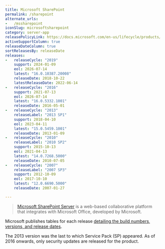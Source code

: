 ```yaml
---
title: Microsoft SharePoint
permalink: /sharepoint
alternate_urls:
-   /mssharepoint
iconSlug: microsoftsharepoint
category: server-app
releasePolicyLink: https://docs.microsoft.com/en-us/lifecycle/products/?terms=SharePoint%20Server
activeSupportColumn: true
releaseDateColumn: true
sortReleasesBy: releaseDate
releases:
-   releaseCycle: "2019"
    support: 2024-01-09
    eol: 2026-07-14
    latest: "16.0.10387.20008"
    releaseDate: 2018-10-22
    latestReleaseDate: 2022-06-14
-   releaseCycle: "2016"
    support: 2021-07-13
    eol: 2026-07-14
    latest: "16.0.5332.1001"
    releaseDate: 2016-05-01
-   releaseCycle: "2013"
    releaseLabel: "2013 SP1"
    support: 2018-04-10
    eol: 2023-04-11
    latest: "15.0.5459.1001"
    releaseDate: 2013-01-09
-   releaseCycle: "2010"
    releaseLabel: "2010 SP2"
    support: 2015-10-13
    eol: 2021-04-13
    latest: "14.0.7268.5000"
    releaseDate: 2010-07-05
-   releaseCycle: "2007"
    releaseLabel: "2007 SP3"
    support: 2012-10-09
    eol: 2017-10-10
    latest: "12.0.6690.5000"
    releaseDate: 2007-01-27

---
```


> [Microsoft SharePoint Server](https://en.wikipedia.org/wiki/SharePoint) is a web-based collaborative platform that integrates with Microsoft Office, developed by Microsoft.

Microsoft publishes tables for each release [detailing the build numbers, versions, and release dates](https://docs.microsoft.com/en-us/officeupdates/sharepoint-updates).

The 2013 version was the last to which Service Pack (SP) appeared. As of 2016 onwards, only security updates are released for the product.

